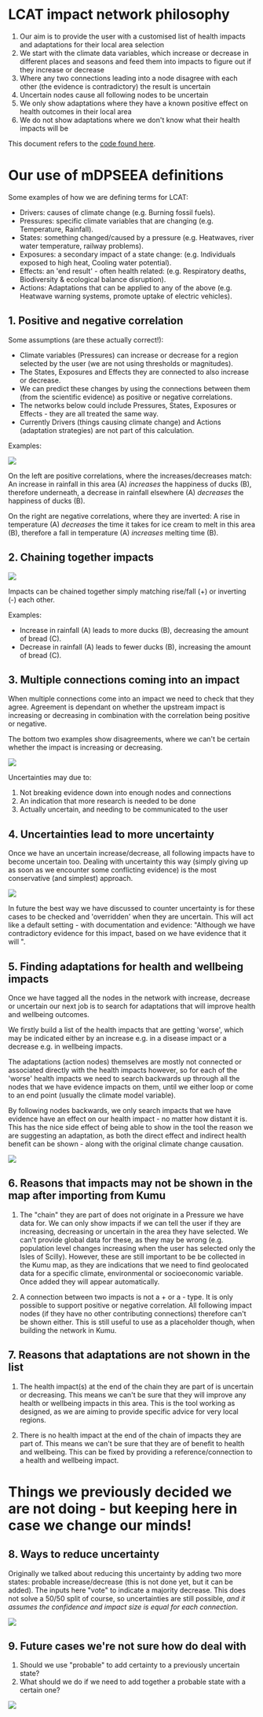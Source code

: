 # LCAT impact network philosophy

1. Our aim is to provide the user with a customised list of health impacts and adaptations for their local area selection
2. We start with the climate data variables, which increase or decrease in different places and seasons and feed them into impacts to figure out if they increase or decrease
3. Where any two connections leading into a node disagree with each other (the evidence is contradictory) the result is uncertain
4. Uncertain nodes cause all following nodes to be uncertain
5. We only show adaptations where they have a known positive effect on health outcomes in their local area
6. We do not show adaptations where we don't know what their health impacts will be

This document refers to the [code found here](../client/src/core/NetworkParser.js).

# Our use of mDPSEEA definitions 

Some examples of how we are defining terms for LCAT:
   
* Drivers: causes of climate change (e.g. Burning fossil fuels).
* Pressures: specific climate variables that are changing (e.g. Temperature, Rainfall).
* States: something changed/caused by a pressure (e.g. Heatwaves, river water temperature, railway problems).
* Exposures: a secondary impact of a state change: (e.g. Individuals exposed to high heat, Cooling water potential).
* Effects: an 'end result' - often health related: (e.g. Respiratory deaths, Biodiversity & ecological balance disruption).
* Actions: Adaptations that can be applied to any of the above (e.g. Heatwave warning systems, promote uptake of electric vehicles).
        
## 1. Positive and negative correlation

Some assumptions (are these actually correct!):

* Climate variables (Pressures) can increase or decrease for a region
  selected by the user (we are not using thresholds or magnitudes).
* The States, Exposures and Effects they are connected to also
  increase or decrease.
* We can predict these changes by using the connections between them
  (from the scientific evidence) as positive or negative correlations.    
* The networks below could include Pressures, States, Exposures or
  Effects - they are all treated the same way.
* Currently Drivers (things causing climate change) and Actions
  (adaptation strategies) are not part of this calculation.
    
Examples:
        
![](images/single.png)

On the left are positive correlations, where the increases/decreases
match: An increase in rainfall in this area (A) *increases* the
happiness of ducks (B), therefore underneath, a decrease in rainfall
elsewhere (A) *decreases* the happiness of ducks (B).

On the right are negative correlations, where they are inverted: A
rise in temperature (A) *decreases* the time it takes for ice cream to
melt in this area (B), therefore a fall in temperature (A) *increases*
melting time (B).

## 2. Chaining together impacts

![](images/double.png)

Impacts can be chained together simply matching rise/fall (+) or
inverting (-) each other.

Examples:

* Increase in rainfall (A) leads to more ducks (B), decreasing the amount of bread (C).
* Decrease in rainfall (A) leads to fewer ducks (B), increasing the amount of bread (C).

## 3. Multiple connections coming into an impact

When multiple connections come into an impact we need to check that
they agree. Agreement is dependant on whether the upstream impact is
increasing or decreasing in combination with the correlation being
positive or negative.

The bottom two examples show disagreements, where we can't be certain
whether the impact is increasing or decreasing.
            
![](images/adding.png)

Uncertainties may due to:

1. Not breaking evidence down into enough nodes and connections
2. An indication that more research is needed to be done
3. Actually uncertain, and needing to be communicated to the user
    
## 4. Uncertainties lead to more uncertainty

Once we have an uncertain increase/decrease, all following impacts
have to become uncertain too. Dealing with uncertainty this way
(simply giving up as soon as we encounter some conflicting evidence)
is the most conservative (and simplest) approach. 

![](images/uncertain-more.png)

In future the best way we have discussed to counter uncertainty is for
these cases to be checked and 'overridden' when they are
uncertain. This will act like a default setting - with documentation
and evidence: "Although we have contradictory evidence for this
impact, based on <this reference> we have evidence that it will <increase
or decrease>".
    
## 5. Finding adaptations for health and wellbeing impacts

Once we have tagged all the nodes in the network with increase,
decrease or uncertain our next job is to search for adaptations that
will improve health and wellbeing outcomes.

We firstly build a list of the health impacts that are getting
'worse', which may be indicated either by an increase e.g. in a
disease impact or a decrease e.g. in wellbeing impacts.

The adaptations (action nodes) themselves are mostly not connected or
associated directly with the health impacts however, so for each of
the 'worse' health impacts we need to search backwards up through all
the nodes that we have evidence impacts on them, until we either loop
or come to an end point (usually the climate model variable).

By following nodes backwards, we only search impacts that we have
evidence have an effect on our health impact - no matter how distant
it is. This has the nice side effect of being able to show in the tool
the reason we are suggesting an adaptation, as both the direct effect
and indirect health benefit can be shown - along with the original
climate change causation.

![](images/adaptation.png)

## 6. Reasons that impacts may not be shown in the map after importing from Kumu

1. The "chain" they are part of does not originate in a Pressure we
have data for. We can only show impacts if we can tell the user if
they are increasing, decreasing or uncertain in the area they have
selected. We can't provide global data for these, as they may be wrong
(e.g. population level changes increasing when the user has selected
only the Isles of Scilly). However, these are still important to be be
collected in the Kumu map, as they are indications that we need to
find geolocated data for a specific climate, environmental or
socioeconomic variable. Once added they will appear automatically.

2. A connection between two impacts is not a + or a - type. It is only
possible to support positive or negative correlation. All following
impact nodes (if they have no other contributing connections)
therefore can't be shown either. This is still useful to use as a
placeholder though, when building the network in Kumu.

## 7. Reasons that adaptations are not shown in the list

1. The health impact(s) at the end of the chain they are part of is
uncertain or decreasing. This means we can't be sure that they will
improve any health or wellbeing impacts in this area. This is the tool
working as designed, as we are aiming to provide specific advice for
very local regions.

2. There is no health impact at the end of the chain of impacts they
are part of. This means we can't be sure that they are of benefit to
health and wellbeing. This can be fixed by providing a
reference/connection to a health and wellbeing impact.

# Things we previously decided we are not doing - but keeping here in case we change our minds!

## 8. Ways to reduce uncertainty

Originally we talked about reducing this uncertainty by adding two
more states: probable increase/decrease (this is not done yet, but it
can be added). The inputs here "vote" to indicate a majority
decrease. This does not solve a 50/50 split of course, so
uncertainties are still possible, *and it assumes the confidence and
impact size is equal for each connection*. 

![](images/probable.png)

## 9. Future cases we're not sure how do deal with 

1. Should we use "probable" to add certainty to a previously uncertain state?
2. What should we do if we need to add together a probable state with a certain one?

![](images/probable2.png)

